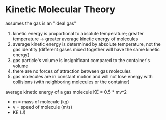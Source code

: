 # Kinetic Molecular Theory
assumes the gas is an "ideal gas"

1. kinetic energy is proportional to absolute temperature; greater temperature -> greater average kinetic energy of molecules
2. average kinetic energy is determined by absolute temperature, not the gas identity (different gases mixed together will have the same kinetic energy)
3. gas particle's volume is insignificant compared to the container's volume
4. there are no forces of attraction between gas molecules
5. gas molecules are in constant motion and will not lose energy with collisions (with neighboring molecules or the container)

average kinetic energy of a gas molecule
KE = 0.5 * mv^2
- m = mass of molecule (kg)
- v = speed of molecule (m/s)
- KE (J)